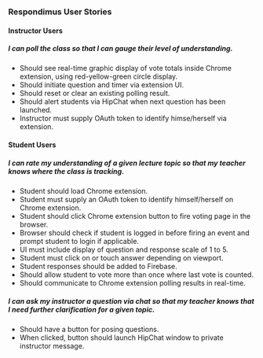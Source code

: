### Respondimus User Stories

#### Instructor Users

##### I can poll the class so that I can gauge their level of understanding.
* Should see real-time graphic display of vote totals inside Chrome extension, using red-yellow-green circle display.
* Should initiate question and timer via extension UI.
* Should reset or clear an existing polling result.
* Should alert students via HipChat when next question has been launched.
* Instructor must supply OAuth token to identify himse/herself via extension.

#### Student Users

##### I can rate my understanding of a given lecture topic so that my teacher knows where the class is tracking.
* Student should load Chrome extension.
* Student must supply an OAuth token to identify himself/herself on Chrome extension.
* Student should click Chrome extension button to fire voting page in the browser.
* Browser should check if student is logged in before firing an event and prompt student to login if applicable.
* UI must include display of question and response scale of 1 to 5. 
* Student must click on or touch answer depending on viewport.
* Student responses should be added to Firebase.
* Should allow student to vote more than once where last vote is counted.
* Should communicate to Chrome extension polling results in real-time. 

##### I can ask my instructor a question via chat so that my teacher knows that I need further clarification for a given topic.
* Should have a button for posing questions.
* When clicked, button should launch HipChat window to private instructor message.
